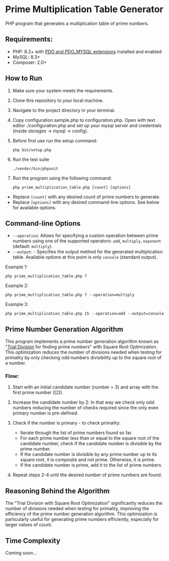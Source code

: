 # Prime Multiplication Table Generator

PHP program that generates a multiplication table of prime numbers.

## Requirements:

 * PHP: 8.2+ with [PDO and PDO_MYSQL extensions](https://www.php.net/manual/en/pdo.installation.php) installed and enabled
 * MySQL: 8.3+
 * Composer: 2.0+


## How to Run

1. Make sure your system meets the requirements.
2. Clone this repository to your local machine.
3. Navigate to the project directory in your terminal.
4. Copy configuration.sample.php to configuration.php. Open with text editor ./configuration.php and set up your mysql server and credentials (inside storages -> mysql -> config).
5. Before first use run the setup command:
    ```
   php bin/setup.php 
    ```
6. Run the test suite
   ```
   ./vendor/bin/phpunit
   ```
7. Run the program using the following command:

    ```
    php prime_multiplication_table.php [count] [options]
    ```

* Replace `[count]` with any desired  count of prime numbers to generate.
* Replace `[options]` with any desired command-line options. See below for available options.

## Command-line Options
- `--operation`: Allows for specifying a custom operation between prime numbers using one of the supported operators: `add`, `multiply`, `exponent` (default: `multiply`).
- `--output`: - Specifies the output method for the generated multiplication table. Available options at this point is only `console` (standard output).

Example 1:
```
php prime_multiplication_table.php 7
```

Example 2:
```
php prime_multiplication_table.php 7 --operation=multiply
```

Example 3:
```
php prime_multiplication_table.php 15 --operation=add --output=console
```

## Prime Number Generation Algorithm

This program implements a prime number generation algorithm known as "[Trial Division](https://en.wikipedia.org/wiki/Trial_division) for finding prime numbers" with Square Root Optimization. 
This optimization reduces the number of divisions needed when testing for primality by only checking odd numbers divisibility up to the square root of a number.

### Flow:
 1. Start with an initial candidate number (number = 3) and array with the first prime number ([2]).

 2. Increase the candidate number by 2: In that way we check only odd numbers reducing the number of checks required since the only even primary number is pre-defined.

 3. Check if the number is primary - to check primality:
    * Iterate through the list of prime numbers found so far.
    * For each prime number less than or equal to the square root of the candidate number, check if the candidate number is divisible by the prime number.
    * If the candidate number is divisible by any prime number up to its square root, it is composite and not prime. Otherwise, it is prime.
    * If the candidate number is prime, add it to the list of prime numbers.

 4. Repeat steps 2-4 until the desired number of prime numbers are found.

## Reasoning Behind the Algorithm

The "Trial Division with Square Root Optimization" significantly reduces the number of divisions needed when testing for primality, improving the efficiency of the prime number generation algorithm. 
This optimization is particularly useful for generating prime numbers efficiently, especially for larger values of count.

## Time Complexity
Coming soon...

